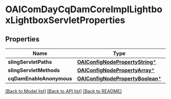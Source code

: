 # OAIComDayCqDamCoreImplLightboxLightboxServletProperties

## Properties
Name | Type | Description | Notes
------------ | ------------- | ------------- | -------------
**slingServletPaths** | [**OAIConfigNodePropertyString***](OAIConfigNodePropertyString.md) |  | [optional] 
**slingServletMethods** | [**OAIConfigNodePropertyArray***](OAIConfigNodePropertyArray.md) |  | [optional] 
**cqDamEnableAnonymous** | [**OAIConfigNodePropertyBoolean***](OAIConfigNodePropertyBoolean.md) |  | [optional] 

[[Back to Model list]](../README.md#documentation-for-models) [[Back to API list]](../README.md#documentation-for-api-endpoints) [[Back to README]](../README.md)


